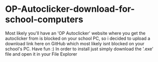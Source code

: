 # OP-Autoclicker-download-for-school-computers
Most likely you'll have an 'OP Autoclicker' website where you get the autoclicker from is blocked on your school PC, so i decided to upload a download link here on GitHub which most likely isnt blocked on your school's PC. Have fun :)
In order to install just simply download the '.exe' file and open it in your File Explorer
